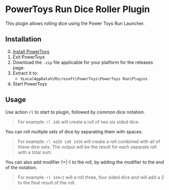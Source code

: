 # PowerToys Run Dice Roller Plugin

This plugin allows rolling dice using the Power Toys Run Launcher.

## Installation

0. [Install PowerToys](https://docs.microsoft.com/en-us/windows/powertoys/install)
1. Exit PowerToys
2. Download the `.zip` file applicable for your platform for the releases page.
3. Extract it to:
   - `%LocalAppData%\Microsoft\PowerToys\PowerToys Run\Plugins`
4. Start PowerToys

## Usage
Use action `rl` to start to plugin, followed by common dice notation.
>For example: `rl 2d6` will create a roll of two six sided dice.

You can roll multiple sets of dice by separating them with spaces.
>For example: `rl 4d20 1d8 2d10` will create a roll combined with all of these dice sets.
The output will be the result for each separate roll with a total sum.

You can also add modifier (+|-) to the roll, by adding the modifier to the end of the notation.
>For example: `rl 3d4+2` will a roll three, four sided dice and will add a 2 to the final result of the roll.

